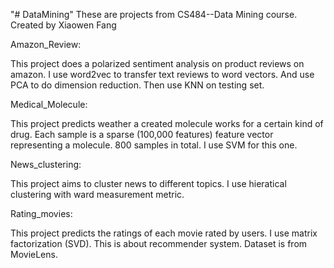 "# DataMining" These are projects from CS484--Data Mining course. Created by
Xiaowen Fang

Amazon_Review:

This project does a polarized sentiment analysis on product reviews on amazon. I
use word2vec to transfer text reviews to word vectors. And use PCA to do
dimension reduction. Then use KNN on testing set.

Medical_Molecule:

This project predicts weather a created molecule works for a certain kind of
drug. Each sample is a sparse (100,000 features) feature vector representing a
molecule. 800 samples in total. I use SVM for this one.

News_clustering:

This project aims to cluster news to different topics. I use hieratical
clustering with ward measurement metric.

Rating_movies:

This project predicts the ratings of each movie rated by users. I use matrix
factorization (SVD).  This is about recommender system. Dataset is from
MovieLens.


